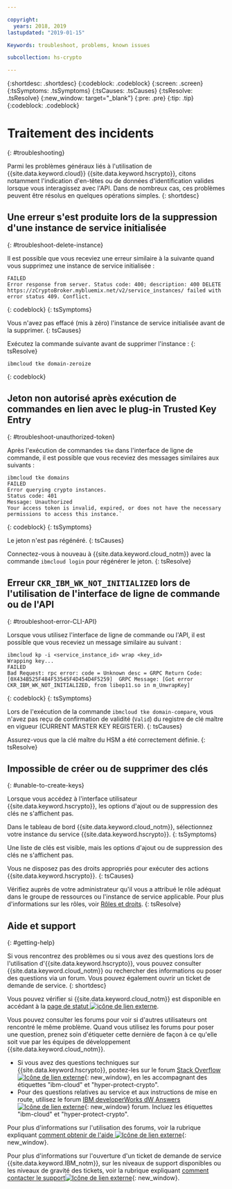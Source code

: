 ```yaml
---

copyright:
  years: 2018, 2019
lastupdated: "2019-01-15"

Keywords: troubleshoot, problems, known issues

subcollection: hs-crypto

---
```


{:shortdesc: .shortdesc}
{:codeblock: .codeblock}
{:screen: .screen}
{:tsSymptoms: .tsSymptoms}
{:tsCauses: .tsCauses}
{:tsResolve: .tsResolve}
{:new_window: target="_blank"}
{:pre: .pre}
{:tip: .tip}
{:codeblock: .codeblock}

# Traitement des incidents
{: #troubleshooting}

Parmi les problèmes généraux liés à l'utilisation de {{site.data.keyword.cloud}} {{site.data.keyword.hscrypto}}, citons notamment l'indication d'en-têtes ou de données d'identification valides lorsque vous interagissez avec l'API. Dans de nombreux cas, ces problèmes peuvent être résolus en quelques opérations simples.
{: shortdesc}

## Une erreur s'est produite lors de la suppression d'une instance de service initialisée
{: #troubleshoot-delete-instance}

Il est possible que vous receviez une erreur similaire à la suivante quand vous supprimez une instance de service initialisée :

```
FAILED
Error response from server. Status code: 400; description: 400 DELETE https://zCryptoBroker.mybluemix.net/v2/service_instances/ failed with error status 409. Conflict.
```
{: codeblock}
{: tsSymptoms}

Vous n'avez pas effacé (mis à zéro) l'instance de service initialisée avant de la supprimer.
{: tsCauses}

Exécutez la commande suivante avant de supprimer l'instance :
{: tsResolve}

```
ibmcloud tke domain-zeroize
```
{: codeblock}

## Jeton non autorisé après exécution de commandes en lien avec le plug-in Trusted Key Entry
{: #troubleshoot-unauthorized-token}

Après l'exécution de commandes `tke` dans l'interface de ligne de commande, il est possible que vous receviez des messages similaires aux suivants :

```
ibmcloud tke domains
FAILED
Error querying crypto instances.
Status code: 401
Message: Unauthorized
Your access token is invalid, expired, or does not have the necessary permissions to access this instance.`
```
{: codeblock}
{: tsSymptoms}

Le jeton n'est pas régénéré.
{: tsCauses}

Connectez-vous à nouveau à {{site.data.keyword.cloud_notm}} avec la commande `ibmcloud login` pour régénérer le jeton.
{: tsResolve}

## Erreur `CKR_IBM_WK_NOT_INITIALIZED` lors de l'utilisation de l'interface de ligne de commande ou de l'API
{: #troubleshoot-error-CLI-API}

Lorsque vous utilisez l'interface de ligne de commande ou l'API, il est possible que vous receviez un message similaire au suivant :

```
ibmcloud kp -i <service_instance_id> wrap <key_id>
Wrapping key...
FAILED
Bad Request: rpc error: code = Unknown desc = GRPC Return Code: [0X434B525F484F53545F4D454D4F5259]  GRPC Message: [Got error CKR_IBM_WK_NOT_INITIALIZED, from libep11.so in m_UnwrapKey]
```
{: codeblock}
{: tsSymptoms}

Lors de l'exécution de la commande `ibmcloud tke domain-compare`, vous n'avez pas reçu de confirmation de validité (`Valid`) du registre de clé maître en vigueur (CURRENT MASTER KEY REGISTER).
{: tsCauses}

Assurez-vous que la clé maître du HSM a été correctement définie.
{: tsResolve}

## Impossible de créer ou de supprimer des clés
{: #unable-to-create-keys}

Lorsque vous accédez à l'interface utilisateur {{site.data.keyword.hscrypto}}, les options d'ajout ou de suppression des clés ne s'affichent pas.

Dans le tableau de bord {{site.data.keyword.cloud_notm}}, sélectionnez votre instance du service {{site.data.keyword.hscrypto}}.
{: tsSymptoms}

Une liste de clés est visible, mais les options d'ajout ou de suppression des clés ne s'affichent pas.

Vous ne disposez pas des droits appropriés pour exécuter des actions {{site.data.keyword.hscrypto}}.
{: tsCauses}

Vérifiez auprès de votre administrateur qu'il vous a attribué le rôle adéquat dans le groupe de ressources ou l'instance de service applicable. Pour plus d'informations sur les rôles, voir [Rôles et droits](/docs/services/key-protect/manage-access.html#roles).
{: tsResolve}

## Aide et support
{: #getting-help}

Si vous rencontrez des problèmes ou si vous avez des questions lors de l'utilisation d'{{site.data.keyword.hscrypto}}, vous pouvez consulter {{site.data.keyword.cloud_notm}} ou rechercher des informations ou poser des questions via un forum. Vous pouvez également ouvrir un ticket de demande de service.
{: shortdesc}

Vous pouvez vérifier si {{site.data.keyword.cloud_notm}} est disponible en accédant à la [page de statut ![icône de lien externe](../../icons/launch-glyph.svg "Icône de lien externe")](https://cloud.ibm.com/status?tags=platform,runtimes,services).

Vous pouvez consulter les forums pour voir si d'autres utilisateurs ont rencontré le
même problème. Quand vous utilisez les forums pour poser une question, prenez soin d'étiqueter cette dernière de façon à ce qu'elle soit vue par les équipes de développement {{site.data.keyword.cloud_notm}}.

- Si vous avez des questions techniques sur {{site.data.keyword.hscrypto}}, postez-les sur le forum [Stack Overflow ![Icône de lien externe](../../icons/launch-glyph.svg "Icône de lien externe")](https://stackoverflow.com/questions/tagged/hyper-protect-crypto){: new_window}, en les accompagnant des étiquettes "ibm-cloud" et "hyper-protect-crypto".
- Pour des questions relatives au service et aux instructions de mise en route, utilisez le forum [IBM developerWorks dW Answers ![Icône de lien externe](../../icons/launch-glyph.svg "Icône de lien externe")](https://developer.ibm.com/answers/topics/hyper-protect-crypto/){: new_window} forum. Incluez les étiquettes "ibm-cloud" et "hyper-protect-crypto".

Pour plus d'informations sur l'utilisation des forums, voir la rubrique expliquant [comment obtenir de l'aide ![Icône de lien externe](../../icons/launch-glyph.svg "Icône de lien externe")](/docs/get-support?topic=get-support-using-avatar#using-avatar){: new_window}.

Pour plus d'informations sur l'ouverture d'un ticket de demande de service {{site.data.keyword.IBM_notm}}, sur les niveaux de support disponibles ou les niveaux de gravité des tickets, voir la rubrique expliquant [comment contacter le support![Icône de lien externe](../../icons/launch-glyph.svg "Icône de lien externe")](/docs/get-support?topic=get-support-getting-customer-support){: new_window}.
